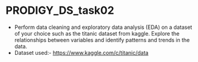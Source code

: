 # PRODIGY_DS_task02

* Perform data cleaning and exploratory data analysis (EDA) on a dataset of your choice such as the titanic dataset from kaggle. Explore the relationships between variables and identify patterns and trends in the data.
* Dataset used:-
https://www.kaggle.com/c/titanic/data
